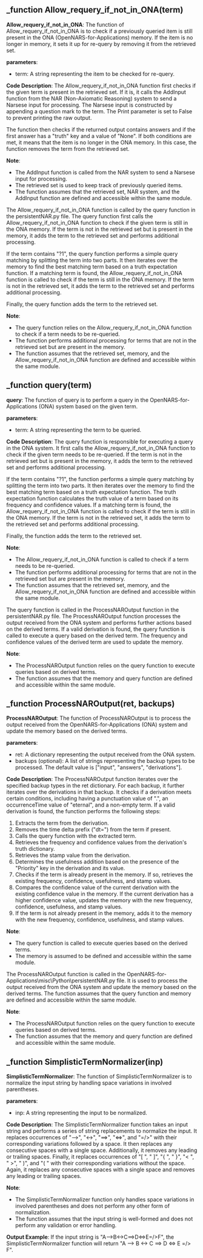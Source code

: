 ## _function Allow_requery_if_not_in_ONA(term)
**Allow_requery_if_not_in_ONA**: The function of Allow_requery_if_not_in_ONA is to check if a previously queried item is still present in the ONA (OpenNARS-for-Applications) memory. If the item is no longer in memory, it sets it up for re-query by removing it from the retrieved set.

**parameters**:
- term: A string representing the item to be checked for re-query.

**Code Description**:
The Allow_requery_if_not_in_ONA function first checks if the given term is present in the retrieved set. If it is, it calls the AddInput function from the NAR (Non-Axiomatic Reasoning) system to send a Narsese input for processing. The Narsese input is constructed by appending a question mark to the term. The Print parameter is set to False to prevent printing the raw output.

The function then checks if the returned output contains answers and if the first answer has a "truth" key and a value of "None". If both conditions are met, it means that the item is no longer in the ONA memory. In this case, the function removes the term from the retrieved set.

**Note**:
- The AddInput function is called from the NAR system to send a Narsese input for processing.
- The retrieved set is used to keep track of previously queried items.
- The function assumes that the retrieved set, NAR system, and the AddInput function are defined and accessible within the same module.

The Allow_requery_if_not_in_ONA function is called by the query function in the persistentNAR.py file. The query function first calls the Allow_requery_if_not_in_ONA function to check if the given term is still in the ONA memory. If the term is not in the retrieved set but is present in the memory, it adds the term to the retrieved set and performs additional processing.

If the term contains "?1", the query function performs a simple query matching by splitting the term into two parts. It then iterates over the memory to find the best matching term based on a truth expectation function. If a matching term is found, the Allow_requery_if_not_in_ONA function is called to check if the term is still in the ONA memory. If the term is not in the retrieved set, it adds the term to the retrieved set and performs additional processing.

Finally, the query function adds the term to the retrieved set.

**Note**:
- The query function relies on the Allow_requery_if_not_in_ONA function to check if a term needs to be re-queried.
- The function performs additional processing for terms that are not in the retrieved set but are present in the memory.
- The function assumes that the retrieved set, memory, and the Allow_requery_if_not_in_ONA function are defined and accessible within the same module.
## _function query(term)
**query**: The function of query is to perform a query in the OpenNARS-for-Applications (ONA) system based on the given term.

**parameters**:
- term: A string representing the term to be queried.

**Code Description**:
The query function is responsible for executing a query in the ONA system. It first calls the Allow_requery_if_not_in_ONA function to check if the given term needs to be re-queried. If the term is not in the retrieved set but is present in the memory, it adds the term to the retrieved set and performs additional processing.

If the term contains "?1", the function performs a simple query matching by splitting the term into two parts. It then iterates over the memory to find the best matching term based on a truth expectation function. The truth expectation function calculates the truth value of a term based on its frequency and confidence values. If a matching term is found, the Allow_requery_if_not_in_ONA function is called to check if the term is still in the ONA memory. If the term is not in the retrieved set, it adds the term to the retrieved set and performs additional processing.

Finally, the function adds the term to the retrieved set.

**Note**:
- The Allow_requery_if_not_in_ONA function is called to check if a term needs to be re-queried.
- The function performs additional processing for terms that are not in the retrieved set but are present in the memory.
- The function assumes that the retrieved set, memory, and the Allow_requery_if_not_in_ONA function are defined and accessible within the same module.

The query function is called in the ProcessNAROutput function in the persistentNAR.py file. The ProcessNAROutput function processes the output received from the ONA system and performs further actions based on the derived terms. If a valid derivation is found, the query function is called to execute a query based on the derived term. The frequency and confidence values of the derived term are used to update the memory.

**Note**:
- The ProcessNAROutput function relies on the query function to execute queries based on derived terms.
- The function assumes that the memory and query function are defined and accessible within the same module.
## _function ProcessNAROutput(ret, backups)
**ProcessNAROutput**: The function of ProcessNAROutput is to process the output received from the OpenNARS-for-Applications (ONA) system and update the memory based on the derived terms.

**parameters**:
- ret: A dictionary representing the output received from the ONA system.
- backups (optional): A list of strings representing the backup types to be processed. The default value is ["input", "answers", "derivations"].

**Code Description**:
The ProcessNAROutput function iterates over the specified backup types in the ret dictionary. For each backup, it further iterates over the derivations in that backup. It checks if a derivation meets certain conditions, including having a punctuation value of ".", an occurrenceTime value of "eternal", and a non-empty term. If a valid derivation is found, the function performs the following steps:

1. Extracts the term from the derivation.
2. Removes the time delta prefix ("dt=") from the term if present.
3. Calls the query function with the extracted term.
4. Retrieves the frequency and confidence values from the derivation's truth dictionary.
5. Retrieves the stamp value from the derivation.
6. Determines the usefulness addition based on the presence of the "Priority" key in the derivation and its value.
7. Checks if the term is already present in the memory. If so, retrieves the existing frequency, confidence, usefulness, and stamp values.
8. Compares the confidence value of the current derivation with the existing confidence value in the memory. If the current derivation has a higher confidence value, updates the memory with the new frequency, confidence, usefulness, and stamp values.
9. If the term is not already present in the memory, adds it to the memory with the new frequency, confidence, usefulness, and stamp values.

**Note**:
- The query function is called to execute queries based on the derived terms.
- The memory is assumed to be defined and accessible within the same module.

The ProcessNAROutput function is called in the OpenNARS-for-Applications\misc\Python\persistentNAR.py file. It is used to process the output received from the ONA system and update the memory based on the derived terms. The function assumes that the query function and memory are defined and accessible within the same module.

**Note**:
- The ProcessNAROutput function relies on the query function to execute queries based on derived terms.
- The function assumes that the memory and query function are defined and accessible within the same module.
## _function SimplisticTermNormalizer(inp)
**SimplisticTermNormalizer**: The function of SimplisticTermNormalizer is to normalize the input string by handling space variations in involved parentheses.

**parameters**:
- inp: A string representing the input to be normalized.

**Code Description**:
The SimplisticTermNormalizer function takes an input string and performs a series of string replacements to normalize the input. It replaces occurrences of "-->", "<->", "==>", "<=>", and "=/>" with their corresponding variations followed by a space. It then replaces any consecutive spaces with a single space. Additionally, it removes any leading or trailing spaces. Finally, it replaces occurrences of "[ ", " ]", "{ ", " }", "< ", " >", " )", and "( " with their corresponding variations without the space. Again, it replaces any consecutive spaces with a single space and removes any leading or trailing spaces.

**Note**:
- The SimplisticTermNormalizer function only handles space variations in involved parentheses and does not perform any other form of normalization.
- The function assumes that the input string is well-formed and does not perform any validation or error handling.

**Output Example**:
If the input string is "A-->B<->C==>D<=>E=/>F", the SimplisticTermNormalizer function will return "A --> B <-> C ==> D <=> E =/> F".
